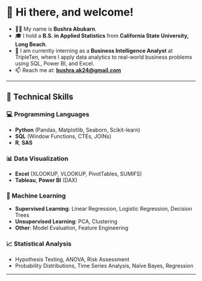 # 👋 Hi there, and welcome!

- 👩‍💻 My name is **Bushra Abukarn**.
- 🎓 I hold a **B.S. in Applied Statistics** from **California State University, Long Beach**.
- 💼 I am currently interning as a **Business Intelligence Analyst** at TripleTen, where I apply data analytics to real-world business problems using SQL, Power BI, and Excel.
- 📫 Reach me at: **bushra.ak24@gmail.com**

---

## 🌱 Technical Skills

### 💻 Programming Languages
- **Python** (Pandas, Matplotlib, Seaborn, Scikit-learn)  
- **SQL** (Window Functions, CTEs, JOINs)  
- **R**, **SAS**

### 📊 Data Visualization
- **Excel** (XLOOKUP, VLOOKUP, PivotTables, SUMIFS)  
- **Tableau**, **Power BI** (DAX)

### 🤖 Machine Learning
- **Supervised Learning**: Linear Regression, Logistic Regression, Decision Trees  
- **Unsupervised Learning**: PCA, Clustering  
- **Other**: Model Evaluation, Feature Engineering

### 📈 Statistical Analysis
- Hypothesis Testing, ANOVA, Risk Assessment  
- Probability Distributions, Time Series Analysis, Naïve Bayes, Regression

---

